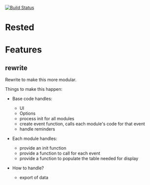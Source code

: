 [![Build Status](https://travis-ci.org/opussf/Rested.svg?branch=master)](https://travis-ci.org/opussf/Rested)

# Rested

# Features

## rewrite

Rewrite to make this more modular.

Things to make this happen:
* Base code handles:
	* UI
	* Options
	* process init for all modules
	* create event function, calls each module's code for that event
	* handle reminders
* Each module handles:
	* provide an init function
	* provide a function to call for each event
	* provide a function to populate the table needed for display

* How to handle?
	* export of data

